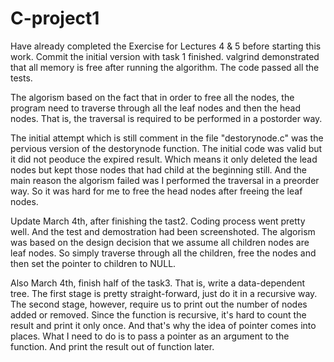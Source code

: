 # C-project1

Have already completed the Exercise for Lectures 4 & 5 before starting this work.
Commit the initial version with task 1 finished.
valgrind demonstrated that all memory is free after running the algorithm.
The code passed all the tests.

The algorism based on the fact that in order to free all the nodes, the program need to traverse through all the leaf nodes and then the head nodes.
That is, the traversal is required to be performed in a postorder way.

The initial attempt which is still comment in the file "destorynode.c" was the pervious version of the destorynode function.
The initial code was valid but it did not peoduce the expired result. Which means it only deleted the lead nodes but kept those
nodes that had child at the beginning still.
And the main reason the algorism failed was I performed the traversal in a preorder way. So it was hard for me to free the head nodes after
freeing the leaf nodes.

Update March 4th, after finishing the tast2. Coding process went pretty well. And the test and demostration had been screenshoted.
The algorism was based on the design decision that we assume all children nodes are leaf nodes. So simply traverse through all the children, free the nodes and then set the pointer to children to NULL.

Also March 4th, finish half of the task3. That is, write a data-dependent tree. The first stage is pretty straight-forward, just do it in a recursive way. The second stage, however, require us to print out the number of nodes added or removed. Since the function is recursive, it's hard to count the result and print it only once. And that's why the idea of pointer comes into places. What I need to do is to pass a pointer as an argument to the function. And print the result out of function later.

